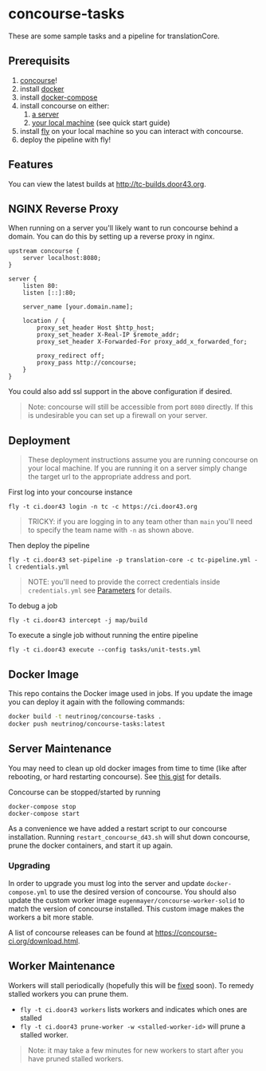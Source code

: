 # concourse-tasks

These are some sample tasks and a pipeline for translationCore.

## Prerequisits

1. [concourse](https://concourse-ci.org/)!
1. install [docker](https://docs.docker.com/install/linux/docker-ce/ubuntu/#set-up-the-repository)
1. install [docker-compose](https://docs.docker.com/compose/install/)
1. install concourse on either:
   1. [a server](https://github.com/concourse/concourse-docker)
   1. [your local machine](https://concourse-ci.org/) (see quick start guide)
1. install [fly](https://github.com/concourse/concourse/releases) on your local machine so you can interact with concourse.
1. deploy the pipeline with fly!

## Features

You can view the latest builds at http://tc-builds.door43.org.

## NGINX Reverse Proxy

When running on a server you'll likely want to run concourse behind a domain. You can do this by setting up a reverse proxy in nginx.

```
upstream concourse {
	server localhost:8080;
}

server {
	listen 80:
	listen [::]:80;

	server_name [your.domain.name];

	location / {
		proxy_set_header Host $http_host;
		proxy_set_header X-Real-IP $remote_addr;
		proxy_set_header X-Forwarded-For proxy_add_x_forwarded_for;

		proxy_redirect off;
		proxy_pass http://concourse;
	}
}
```
You could also add ssl support in the above configuration if desired.

> Note: concourse will still be accessible from port `8080` directly. If this is undesirable you can set up a firewall on your server.

## Deployment

> These deployment instructions assume you are running concourse on your local machine.
> If you are running it on a server simply change the target url to the appropriate address and port.

First log into your concourse instance
```
fly -t ci.door43 login -n tc -c https://ci.door43.org
```
> TRICKY: if you are logging in to any team other than `main` you'll need to specify the team name
> with `-n` as shown above.

Then deploy the pipeline
```
fly -t ci.door43 set-pipeline -p translation-core -c tc-pipeline.yml -l credentials.yml
```

> NOTE: you'll need to provide the correct credentials inside `credentials.yml` see [Parameters](https://concoursetutorial.com/basics/parameters/) for details.

To debug a job
```
fly -t ci.door43 intercept -j map/build
```

To execute a single job without running the entire pipeline
```
fly -t ci.door43 execute --config tasks/unit-tests.yml
```

## Docker Image

This repo contains the Docker image used in jobs.
If you update the image you can deploy it again with the following commands:

```bash
docker build -t neutrinog/concourse-tasks .
docker push neutrinog/concourse-tasks:latest
```

## Server Maintenance

You may need to clean up old docker images from time to time (like after rebooting, or hard restarting concourse).
See [this gist](https://gist.github.com/bastman/5b57ddb3c11942094f8d0a97d461b430) for details.

Concourse can be stopped/started by running
```
docker-compose stop
docker-compose start
```

As a convenience we have added a restart script to our concourse installation. Running `restart_concourse_d43.sh` will shut down concourse, prune the docker containers, and start it up again.

### Upgrading

In order to upgrade you must log into the server and update `docker-compose.yml` to use the desired version of concourse.
You should also update the custom worker image `eugenmayer/concourse-worker-solid` to match the version of concourse installed. This custom image makes the workers a bit more stable.

A list of concourse releases can be found at https://concourse-ci.org/download.html.

## Worker Maintenance

Workers will stall periodically (hopefully this will be [fixed](https://github.com/concourse/concourse/issues/1457) soon).
To remedy stalled workers you can prune them.

* `fly -t ci.door43 workers` lists workers and indicates which ones are stalled
* `fly -t ci.door43 prune-worker -w <stalled-worker-id>` will prune a stalled worker.

> Note: it may take a few minutes for new workers to start after you have pruned stalled workers.
